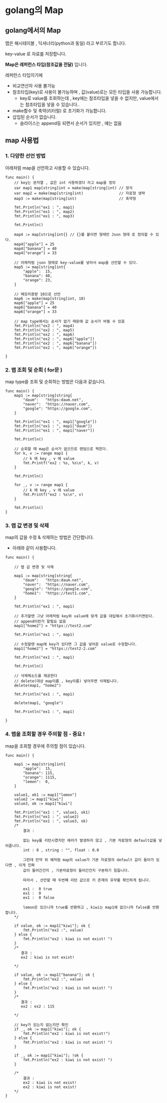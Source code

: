 # golang의 Map
## golang에서의 Map 
맵은 해시테이블 , 딕셔너리(python과 동일) 라고 부르기도 합니다.

key-value 로 자료를 저장합니다.

**Map은 레퍼런스 타입(참조값을 전달)** 입니다.

레퍼런스 타입이기에
- 비교연산자 사용 불가능
- 참조타입(key)로 사용이 불가능하며 , 값(value)로는 모든 타입을 사용 가능합니다.
    - key로 value를 조회하는데 , key에는 참조타입을 넣을 수 없지만, value에서는 참조타입을 넣을 수 있습니다..
- make함수 및 축약(리터럴) 로 초기화가 가능합니다.
- 삽입된 순서가 없습니다.
    - 슬라이스는 append등 되면서 순서가 있지만 , 얘는 없음

## map 사용법
### 1. 다양한 선언 방법
아래처럼 map을 선언하고 사용할 수 있습니다.

```golang
func main() {
	// key는 문자열 , 값은 int 사용하겠다 라고 map을 정의
	var map1 map[string]int = make(map[string]int) // 정석
	var map2 = make(map[string]int)                // 자료형 생략
	map3 := make(map[string]int)                   // 축약형

	fmt.Println("ex1 : ", map1)
	fmt.Println("ex1 : ", map2)
	fmt.Println("ex1 : ", map3)

	fmt.Println()

	map4 := map[string]int{} // {}를 붙이면 형태만 Json 형태 로 정의할 수 있다.
	map4["apple"] = 25
	map4["banana"] = 40
	map4["orange"] = 33

	// 아래처럼 json 형태로 key-value를 넣어서 map을 선언할 수 있다.
	map5 := map[string]int{
		"apple":  15,
		"banana": 40,
		"orange": 23,
	}

	// 메모리용량 10으로 선언
	map6 := make(map[string]int, 10)
	map6["apple"] = 25
	map6["banana"] = 40
	map6["orange"] = 33

	// map type에서는 순서가 없기 때문에 값 순서가 바뀔 수 있음
	fmt.Println("ex2 : ", map4)
	fmt.Println("ex2 : ", map5)
	fmt.Println("ex2 : ", map6)
	fmt.Println("ex2 : ", map6["apple"])
	fmt.Println("ex2 : ", map6["banana"])
	fmt.Println("ex2 : ", map6["orange"])

}
```

### 2. 맵 조회 및 순회 ( for문 )
map type을 조회 및 순회하는 방법은 다음과 같습니다.

```golang
func main() {
	map1 := map[string]string{
		"daum":   "https:daum.net",
		"naver":  "https://naver.com",
		"google": "https://google.com",
	}

	fmt.Println("ex1 : ", map1["google"])
	fmt.Println("ex1 : ", map1["daum"])
	fmt.Println("ex1 : ", map1["naver"])

	fmt.Println()

	// 순회할 때 map은 순서가 없으므로 랜덤으로 찍힌다.
	for k, v := range map1 {
		// k 에 key , v 에 value
		fmt.Printf("ex2 : %s, %s\n", k, v)
	}

	fmt.Println()

	for _, v := range map1 {
		// k 에 key , v 에 value
		fmt.Printf("ex2 : %s\n", v)
	}

	fmt.Println()
}

```

### 3. 맵 값 변경 및 삭제
map의 값을 수정 & 삭제하는 방법은 간단합니다.
- 아래와 같이 사용합니다.
```golang
func main() {

	// 맵 값 변경 및 삭제

	map1 := map[string]string{
		"daum":   "https:daum.net",
		"naver":  "https://naver.com",
		"google": "https://google.com",
		"home1":  "https://test1.com",
	}

	fmt.Println("ex1 : ", map1)

	// 추가할땐 그냥 아래처럼 key와 value에 맞게 값을 대입해서 초기화시키면된다.
	// append이런거 할필요 없음
	map1["home2"] = "https://test2.com"

	fmt.Println("ex1 : ", map1)

	// 수정할땐 map에 key가 있다면 그 값을 넣어준 value로 수정합니다.
	map1["home2"] = "https://test2-2.com"

	fmt.Println("ex1 : ", map1)

	fmt.Println()

	// 삭제메소드를 제공한다
	// delete(대상 map이름 , key이름) 넣어주면 삭제됩니다.
	delete(map1, "home2")

	fmt.Println("ex1 : ", map1)

	delete(map1, "google")

	fmt.Println("ex1 : ", map1)

}
```

### **4. 맵을 조회할 경우 주의할 점 - 중요 !**
map을 조회할 경우에 주의할 점이 있습니다.

```golang
func main() {

	map1 := map[string]int{
		"apple":  15,
		"banana": 115,
		"orange": 1115,
		"lemon":  0,
	}

	value1, ok1 := map1["lemon"]
	value2 := map1["kiwi"]
	value3, ok := map1["kiwi"]

	fmt.Println("ex1 : ", value1, ok1)
	fmt.Println("ex1 : ", value2)
	fmt.Println("ex1 : ", value3, ok)
	/*
		결과 :

		없는 key를 리턴시켰지만 에러가 발생하지 않고 , 기본 자료형의 default값을 넣어줍니다.
		int : 0 , string : "", float : 0.0

		그런데 만약 위 예처럼 map의 value가 기본 자료형의 default 값이 들어가 있다면 , 이게 진짜
		값이 들어간건지 , 기본자료형이 들어간건지 구분하기 힘듭니다.

		따라서 , 선언할 때 두번째 리턴 값으로 키 존재의 유무를 확인하게 됩니다.

		ex1 :  0 true
		ex1 :  0
		ex1 :  0 false

		lemon은 있으니까 true를 반환하고 , kiwi는 map1에 없으니까 false를 반환합니다.
	*/

	if value, ok := map1["kiwi"]; ok {
		fmt.Println("ex2 :", value)
	} else {
		fmt.Println("ex2 : kiwi is not exist! ")
	}
	/*
	   결과 :
	   ex2 : kiwi is not exist!

	*/

	if value, ok := map1["banana"]; ok {
		fmt.Println("ex2 :", value)
	} else {
		fmt.Println("ex2 : kiwi is not exist! ")
	}
	/*
	   결과 :
	   ex2 : ex2 : 115

	*/

	// key가 있는지 없는지만 확인
	if _, ok := map1["kiwi"]; ok {
		fmt.Println("ex2 : kiwi is not exist!")
	} else {
		fmt.Println("ex2 : kiwi is not exist! ")
	}

	if _, ok := map1["kiwi"]; !ok {
		fmt.Println("ex2 : kiwi is not exist! ")
	}

	/*
		결과 :
		ex2 : kiwi is not exist!
		ex2 : kiwi is not exist!
	*/
}
```
